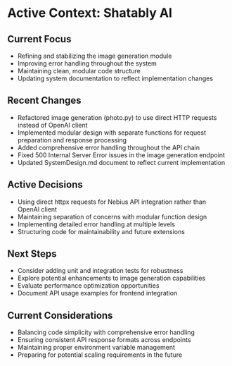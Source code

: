 # Active Context: Shatably AI

## Current Focus
- Refining and stabilizing the image generation module
- Improving error handling throughout the system
- Maintaining clean, modular code structure
- Updating system documentation to reflect implementation changes

## Recent Changes
- Refactored image generation (photo.py) to use direct HTTP requests instead of OpenAI client
- Implemented modular design with separate functions for request preparation and response processing
- Added comprehensive error handling throughout the API chain
- Fixed 500 Internal Server Error issues in the image generation endpoint
- Updated SystemDesign.md document to reflect current implementation

## Active Decisions
- Using direct httpx requests for Nebius API integration rather than OpenAI client
- Maintaining separation of concerns with modular function design
- Implementing detailed error handling at multiple levels
- Structuring code for maintainability and future extensions

## Next Steps
- Consider adding unit and integration tests for robustness
- Explore potential enhancements to image generation capabilities
- Evaluate performance optimization opportunities
- Document API usage examples for frontend integration

## Current Considerations
- Balancing code simplicity with comprehensive error handling
- Ensuring consistent API response formats across endpoints
- Maintaining proper environment variable management
- Preparing for potential scaling requirements in the future
